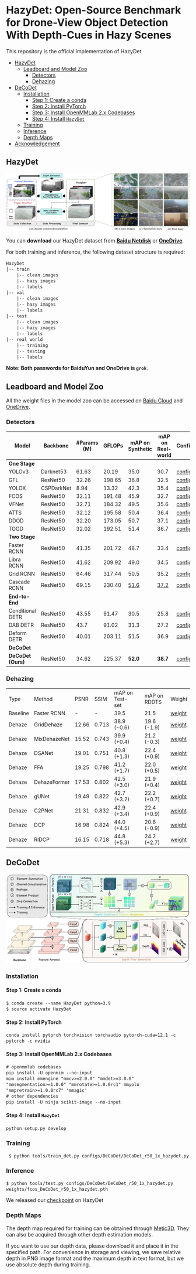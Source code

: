 # HazyDet: Open-Source Benchmark for Drone-View Object Detection With Depth-Cues in Hazy Scenes
This repository is the official implementation of HazyDet

- [HazyDet](#hazydet)
    - [Leadboard and Model Zoo](#leadboard-and-model-zoo)
		- [Detectors](#detectors)
		- [Dehazing](#dehazing)
- [DeCoDet](#decodet)
    - [Installation](#installation)
		- [Step 1: Create a conda](#step-1-create-a-conda)
		- [Step 2: Install PyTorch](#step-2-install-pytorch)
		- [Step 3: Install OpenMMLab 2.x Codebases](#step-3-install-openmmlab-2x-codebases)
  		- [Step 4: Install `HazyDet`](#step-4-install-hazydet)
    - [Training](#training)
    - [Inference](#inference)
    - [Depth Maps](#depth-maps)
- [Acknowledgement](#acknowledgement)


## HazyDet

![HazyDet](./docs/dataset_pipeline_sample.jpg)

You can **download** our HazyDet dataset from [**Baidu Netdisk**](https://pan.baidu.com/s/1KKWqTbG1oBAdlIZrTzTceQ?pwd=grok) or [**OneDrive**](https://1drv.ms/f/s!AmElF7K4aY9p83CqLdm4N-JSo9rg?e=H06ghJ).<br>

For both training and inference, the following dataset structure is required:

```
HazyDet
|-- train
    |-- clean images
    |-- hazy images
    |-- labels
|-- val
    |-- clean images
    |-- hazy images
    |-- labels
|-- test
    |-- clean images
    |-- hazy images
    |-- labels
|-- real world 
    |-- training
    |-- testing	
    |-- labels
```

**Note: Both passwords for BaiduYun and OneDrive is `grok`**.



## Leadboard and Model Zoo

All the weight files in the model zoo can be accessed on [Baidu Cloud](https://pan.baidu.com/s/1EEX_934Q421RkHCx53akJQ?pwd=grok) and [OneDrive](https:).

### Detectors



| Model              | Backbone     | #Params (M) | GFLOPs | mAP on<br>Synthetic | mAP on<br>Real-world | Config | Weight |
|--------------------|--------------|-------------|--------|---------------------|----------------------|--------|--------|
| **One Stage**      |              |             |        |                     |                      |        |        |
| YOLOv3             | Darknet53    | 61.63       | 20.19  | 35.0                | 30.7                 | [config](./configs/yolov3/yolov3_d53_8xb8-ms-416-273e_hazydet.py) | [weight](https://pan.baidu.com/s/1EEX_934Q421RkHCx53akJQ?pwd=grok) |
| GFL                | ResNet50     | 32.26       | 198.65 | 36.8                | 32.5                 | [config](./configs/gfl/gfl_r50_fpn_1x_hazydet.py) | [weight](https://pan.baidu.com/s/1EEX_934Q421RkHCx53akJQ?pwd=grok) |
| YOLOX              | CSPDarkNet   | 8.94        | 13.32  | 42.3                | 35.4                 | [config](./configs/yolox/yolox_s_8xb8-300e_hazydet.py) | [weight](https://pan.baidu.com/s/1EEX_934Q421RkHCx53akJQ?pwd=grok) |
| FCOS               | ResNet50     | 32.11       | 191.48 | 45.9                | 32.7                 | [config](./configs/fcos/fcos_r50_1x_hazydet.py) | [weight](https://pan.baidu.com/s/1EEX_934Q421RkHCx53akJQ?pwd=grok) |
| VFNet              | ResNet50     | 32.71       | 184.32 | 49.5                | 35.6                 | [config](./configs/vfnet/vfnet_r50_fpn_1x_hazydet.py) | [weight](https://pan.baidu.com/s/1EEX_934Q421RkHCx53akJQ?pwd=grok) |
| ATTS               | ResNet50     | 32.12       | 195.58 | 50.4                | 36.4                 | [config](./configs/atts/atss_r50_fpn_1x_hazydet.py) | [weight](https://pan.baidu.com/s/1EEX_934Q421RkHCx53akJQ?pwd=grok) |
| DDOD               | ResNet50     | 32.20       | 173.05 | 50.7                | 37.1                 | [config](./configs/ddod/ddod_r50_fpn_1x_hazydet.py) | [weight](https://pan.baidu.com/s/1EEX_934Q421RkHCx53akJQ?pwd=grok) |
| TOOD               | ResNet50     | 32.02       | 192.51 | 51.4                | 36.7                 | [config](./configs/tood/tood_r50_fpn_1x_hazydet.py) | [weight](https://pan.baidu.com/s/1EEX_934Q421RkHCx53akJQ?pwd=grok) |
| **Two Stage**      |              |             |        |                     |                      |        |        |
| Faster RCNN        | ResNet50     | 41.35       | 201.72 | 48.7                | 33.4                 | [config](./configs/faster_rcnn/faster-rcnn_r50_fpn_1x_hazydet.py) | [weight](https://pan.baidu.com/s/1EEX_934Q421RkHCx53akJQ?pwd=grok) |
| Libra RCNN         | ResNet50     | 41.62       | 209.92 | 49.0                | 34.5                 | [config](./configs/libra_rcnn/libra-faster-rcnn_r50_fpn_1x_hazydet.py) | [weight](https://pan.baidu.com/s/1EEX_934Q421RkHCx53akJQ?pwd=grok) |
| Grid RCNN          | ResNet50     | 64.46       | 317.44 | 50.5                | 35.2                 | [config](./configs/grid_rcnn/grid-rcnn_r50_fpn_gn-head_1x_hazydet.py) | [weight](https://pan.baidu.com/s/1EEX_934Q421RkHCx53akJQ?pwd=grok) |
| Cascade RCNN       | ResNet50     | 69.15       | 230.40 | <u>51.6</u>         | <u>37.2</u>          | [config](./configs/cascade_rcnn/cascade-rcnn_r50_fpn_1x_hazydet.py) | [weight](https://pan.baidu.com/s/1EEX_934Q421RkHCx53akJQ?pwd=grok) |
| **End-to-End**     |              |             |        |                     |                      |        |        |
| Conditional DETR        | ResNet50     | 43.55       | 91.47 | 30.5            |25.8                | [config](./configs/conditional_detr/conditional-detr_r50_16xb2-50e_hazydet.py) | [weight](https://pan.baidu.com/s/1EEX_934Q421RkHCx53akJQ?pwd=grok) |
| DAB DETR        | ResNet50     | 43.7       | 91.02 | 31.3                | 27.2                | [config](./configs/dab_detr/dab-detr_r50_16xb2-50e_hazydet.py) | [weight](https://pan.baidu.com/s/1EEX_934Q421RkHCx53akJQ?pwd=grok) |
| Deform DETR        | ResNet50     | 40.01       | 203.11 | 51.5                | 36.9                 | [config](./configs/deform_detr/deformable-detr_r50_16xb2-50e_hazydet.py) | [weight](https://pan.baidu.com/s/1EEX_934Q421RkHCx53akJQ?pwd=grok) |
| **DeCoDet**  |              |             |        |                     |                      |        |        |
| **DeCoDet (Ours)** | ResNet50     | 34.62       | 225.37 | **52.0**            | **38.7**             | [config](./configs/DeCoDet/DeCoDet_r50_1x_hazydet.py) | [weight](https://pan.baidu.com/s/1EEX_934Q421RkHCx53akJQ?pwd=grok) |


### Dehazing

<table>
    <tr>
        <td>Type</td>
        <td>Method</td>
        <td>PSNR</td>
        <td>SSIM</td>
        <td>mAP on Test-set</td>
        <td></td>
        <td>mAP on RDDTS</td>
        <td>Weight</td>
    </tr>
    <tr>
        <td>Baseline</td>
        <td>Faster RCNN</td>
        <td>-</td>
        <td>-</td>
        <td>39.5</td>
        <td></td>
        <td>21.5</td>
        <td><a href="https://pan.baidu.com/s/1EEX_934Q421RkHCx53akJQ?pwd=grok">weight</a></td>
    </tr>
    <tr>
        <td>Dehaze</td>
        <td>GridDehaze</td>
        <td>12.66</td>
        <td>0.713</td>
        <td>38.9 (-0.6)</td>
        <td></td>
        <td>19.6 (-1.9)</td>
        <td><a href="https://pan.baidu.com/s/1EEX_934Q421RkHCx53akJQ?pwd=grok">weight</a></td>
    </tr>
    <tr>
        <td>Dehaze</td>
        <td>MixDehazeNet</td>
        <td>15.52</td>
        <td>0.743</td>
        <td>39.9 (+0.4)</td>
        <td></td>
        <td>21.2 (-0.3)</td>
        <td><a href="https://pan.baidu.com/s/1EEX_934Q421RkHCx53akJQ?pwd=grok">weight</a></td>
    </tr>
    <tr>
        <td>Dehaze</td>
        <td>DSANet</td>
        <td>19.01</td>
        <td>0.751</td>
        <td>40.8 (+1.3)</td>
        <td></td>
        <td>22.4 (+0.9)</td>
        <td><a href="https://pan.baidu.com/s/1EEX_934Q421RkHCx53akJQ?pwd=grok">weight</a></td>
    </tr>
    <tr>
        <td>Dehaze</td>
        <td>FFA</td>
        <td>19.25</td>
        <td>0.798</td>
        <td>41.2 (+1.7)</td>
        <td></td>
        <td>22.0 (+0.5)</td>
        <td><a href="https://pan.baidu.com/s/1EEX_934Q421RkHCx53akJQ?pwd=grok">weight</a></td>
    </tr>
    <tr>
        <td>Dehaze</td>
        <td>DehazeFormer</td>
        <td>17.53</td>
        <td>0.802</td>
        <td>42.5 (+3.0)</td>
        <td></td>
        <td>21.9 (+0.4)</td>
        <td><a href="https://pan.baidu.com/s/1EEX_934Q421RkHCx53akJQ?pwd=grok">weight</a></td>
    </tr>
    <tr>
        <td>Dehaze</td>
        <td>gUNet</td>
        <td>19.49</td>
        <td>0.822</td>
        <td>42.7 (+3.2)</td>
        <td></td>
        <td>22.2 (+0.7)</td>
        <td><a href="https://pan.baidu.com/s/1EEX_934Q421RkHCx53akJQ?pwd=grok">weight</a></td>
    </tr>
    <tr>
        <td>Dehaze</td>
        <td>C2PNet</td>
        <td>21.31</td>
        <td>0.832</td>
        <td>42.9 (+3.4)</td>
        <td></td>
        <td>22.4 (+0.9)</td>
        <td><a href="https://pan.baidu.com/s/1EEX_934Q421RkHCx53akJQ?pwd=grok">weight</a></td>
    </tr>
    <tr>
        <td>Dehaze</td>
        <td>DCP</td>
        <td>16.98</td>
        <td>0.824</td>
        <td>44.0 (+4.5)</td>
        <td></td>
        <td>20.6 (-0.9)</td>
        <td><a href="https://pan.baidu.com/s/1EEX_934Q421RkHCx53akJQ?pwd=grok">weight</a></td>
    </tr>
    <tr>
        <td>Dehaze</td>
        <td>RIDCP</td>
        <td>16.15</td>
        <td>0.718</td>
        <td>44.8 (+5.3)</td>
        <td></td>
        <td>24.2 (+2.7)</td>
        <td><a href="https://pan.baidu.com/s/1EEX_934Q421RkHCx53akJQ?pwd=grok">weight</a></td>
    </tr>
</table>


## DeCoDet
![HazyDet](./docs/Fig_network.jpg)

### Installation

#### Step 1: Create a conda 

```shell
$ conda create --name HazyDet python=3.9
$ source activate HazyDet
```

#### Step 2: Install PyTorch

```shell
conda install pytorch torchvision torchaudio pytorch-cuda=12.1 -c pytorch -c nvidia
```

#### Step 3: Install OpenMMLab 2.x Codebases

```shell
# openmmlab codebases
pip install -U openmim --no-input
mim install mmengine "mmcv>=2.0.0" "mmdet>=3.0.0" "mmsegmentation>=1.0.0" "mmrotate>=1.0.0rc1" mmyolo "mmpretrain>=1.0.0rc7" 'mmagic'
# other dependencies
pip install -U ninja scikit-image --no-input
```

#### Step 4: Install `HazyDet`

```shell
python setup.py develop
```



### Training
```shell
 $ python tools/train_det.py configs/DeCoDet/DeCoDet_r50_1x_hazydet.py
```         


### Inference
```shell
$ python tools/test.py configs/DeCoDet/DeCoDet_r50_1x_hazydet.py weights/fcos_DeCoDet_r50_1x_hazydet.pth
```

We released our [checkpoint](https://pan.baidu.com/s/1EEX_934Q421RkHCx53akJQ?pwd=grok) on HazyDet <br>

### Depth Maps

The depth map required for training can be obtained through [Metic3D](https://github.com/YvanYin/Metric3D). They can also be acquired through other depth estimation models.<br>

If you want to use our depth data, please download it and place it in the specified path. For convenience in storage and viewing, we save relative depth in PNG image format and the maximum depth in text format, but we use absolute depth during training.  


